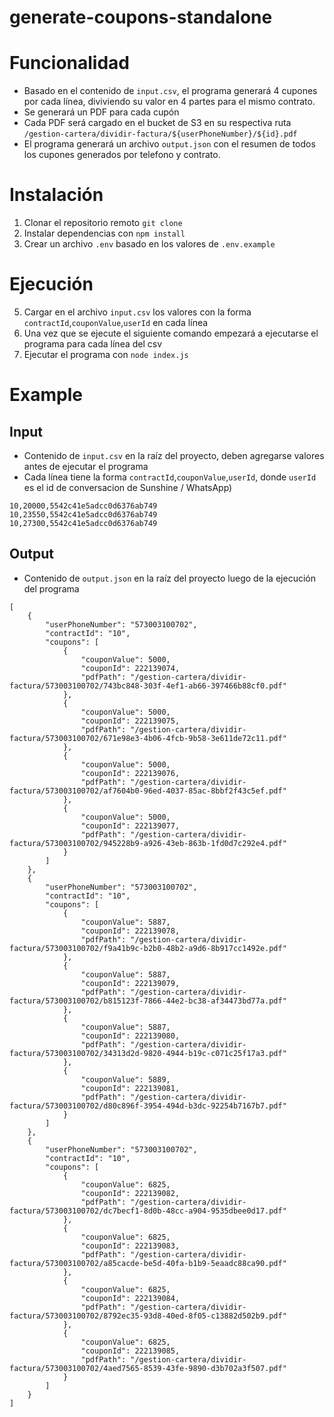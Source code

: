 # generate-coupons-standalone
# Funcionalidad
- Basado en el contenido de `input.csv`, el programa generará 4 cupones por cada línea, diviviendo su valor en 4 partes para el mismo contrato.
- Se generará un PDF para cada cupón
- Cada PDF será cargado en el bucket de S3 en su respectiva ruta `/gestion-cartera/dividir-factura/${userPhoneNumber}/${id}.pdf`
- El programa generará un archivo `output.json` con el resumen de todos los cupones generados por telefono y contrato.

# Instalación
1. Clonar el repositorio remoto `git clone`
2. Instalar dependencias con `npm install`
3. Crear un archivo `.env` basado en los valores de `.env.example`

# Ejecución
5. Cargar en el archivo `input.csv` los valores con la forma `contractId`,`couponValue`,`userId` en cada línea
6. Una vez que se ejecute el siguiente comando empezará a ejecutarse el programa para cada línea del csv
8. Ejecutar el programa con `node index.js`

# Example
## Input
- Contenido de `input.csv` en la raíz del proyecto, deben agregarse valores antes de ejecutar el programa
- Cada línea tiene la forma `contractId`,`couponValue`,`userId`, donde `userId` es el id de conversacion de Sunshine / WhatsApp)
```
10,20000,5542c41e5adcc0d6376ab749
10,23550,5542c41e5adcc0d6376ab749
10,27300,5542c41e5adcc0d6376ab749
```
## Output
- Contenido de `output.json` en la raíz del proyecto luego de la ejecución del programa
```
[
	{
		"userPhoneNumber": "573003100702",
		"contractId": "10",
		"coupons": [
			{
				"couponValue": 5000,
				"couponId": 222139074,
				"pdfPath": "/gestion-cartera/dividir-factura/573003100702/743bc848-303f-4ef1-ab66-397466b88cf0.pdf"
			},
			{
				"couponValue": 5000,
				"couponId": 222139075,
				"pdfPath": "/gestion-cartera/dividir-factura/573003100702/671e98e3-4b06-4fcb-9b58-3e611de72c11.pdf"
			},
			{
				"couponValue": 5000,
				"couponId": 222139076,
				"pdfPath": "/gestion-cartera/dividir-factura/573003100702/af7604b0-96ed-4037-85ac-8bbf2f43c5ef.pdf"
			},
			{
				"couponValue": 5000,
				"couponId": 222139077,
				"pdfPath": "/gestion-cartera/dividir-factura/573003100702/945228b9-a926-43eb-863b-1fd0d7c292e4.pdf"
			}
		]
	},
	{
		"userPhoneNumber": "573003100702",
		"contractId": "10",
		"coupons": [
			{
				"couponValue": 5887,
				"couponId": 222139078,
				"pdfPath": "/gestion-cartera/dividir-factura/573003100702/f9a41b9c-b2b0-48b2-a9d6-8b917cc1492e.pdf"
			},
			{
				"couponValue": 5887,
				"couponId": 222139079,
				"pdfPath": "/gestion-cartera/dividir-factura/573003100702/b815123f-7866-44e2-bc38-af34473bd77a.pdf"
			},
			{
				"couponValue": 5887,
				"couponId": 222139080,
				"pdfPath": "/gestion-cartera/dividir-factura/573003100702/34313d2d-9820-4944-b19c-c071c25f17a3.pdf"
			},
			{
				"couponValue": 5889,
				"couponId": 222139081,
				"pdfPath": "/gestion-cartera/dividir-factura/573003100702/d80c896f-3954-494d-b3dc-92254b7167b7.pdf"
			}
		]
	},
	{
		"userPhoneNumber": "573003100702",
		"contractId": "10",
		"coupons": [
			{
				"couponValue": 6825,
				"couponId": 222139082,
				"pdfPath": "/gestion-cartera/dividir-factura/573003100702/dc7becf1-8d0b-48cc-a904-9535dbee0d17.pdf"
			},
			{
				"couponValue": 6825,
				"couponId": 222139083,
				"pdfPath": "/gestion-cartera/dividir-factura/573003100702/a85cacde-be5d-40fa-b1b9-5eaadc88ca90.pdf"
			},
			{
				"couponValue": 6825,
				"couponId": 222139084,
				"pdfPath": "/gestion-cartera/dividir-factura/573003100702/8792ec35-93d8-40ed-8f05-c13882d502b9.pdf"
			},
			{
				"couponValue": 6825,
				"couponId": 222139085,
				"pdfPath": "/gestion-cartera/dividir-factura/573003100702/4aed7565-8539-43fe-9890-d3b702a3f507.pdf"
			}
		]
	}
]
```
